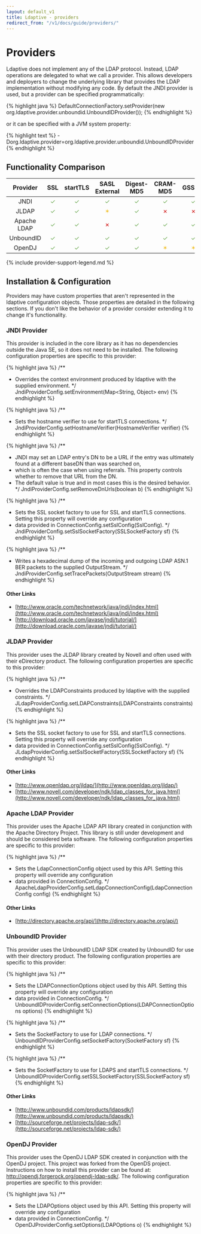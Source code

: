 ```yaml
---
layout: default_v1
title: Ldaptive - providers
redirect_from: "/v1/docs/guide/providers/"
---
```


# Providers

Ldaptive does not implement any of the LDAP protocol. Instead, LDAP operations are delegated to what we call a provider. This allows developers and deployers to change the underlying library that provides the LDAP implementation without modifying any code. By default the JNDI provider is used, but a provider can be specified programmatically:

{% highlight java %}
DefaultConnectionFactory.setProvider(new org.ldaptive.provider.unboundid.UnboundIDProvider());
{% endhighlight %}

or it can be specified with a JVM system property:

{% highlight text %}
-Dorg.ldaptive.provider=org.ldaptive.provider.unboundid.UnboundIDProvider
{% endhighlight %}

## Functionality Comparison

| Provider | SSL | startTLS | SASL External | Digest-MD5 | CRAM-MD5 | GSSAPI | Follow Referrals
|:-:|:-:|:-:|:-:|:-:|:-:|:-:|:-:|
| JNDI | <font color="#6aa84f">✓</font> | <font color="#6aa84f">✓</font> | <font color="#6aa84f">✓</font> | <font color="#6aa84f">✓</font> | <font color="#6aa84f">✓</font> | <font color="#6aa84f">✓</font> | <font color="#6aa84f">✓</font>
| JLDAP | <font color="#6aa84f">✓</font> | <font color="#6aa84f">✓</font> | <font color="#f1c232">✶</font> | <font color="#6aa84f">✓</font> | <font color="#cc0000">✗</font> | <font color="#cc0000">✗</font> | <font color="#6aa84f">✓</font>
| Apache LDAP | <font color="#6aa84f">✓</font> | <font color="#6aa84f">✓</font> | <font color="#cc0000">✗</font> | <font color="#6aa84f">✓</font> | <font color="#6aa84f">✓</font> | <font color="#6aa84f">✓</font> | <font color="#cc0000">✗</font>
| UnboundID | <font color="#6aa84f">✓</font> | <font color="#6aa84f">✓</font> | <font color="#6aa84f">✓</font> | <font color="#6aa84f">✓</font> | <font color="#6aa84f">✓</font> | <font color="#6aa84f">✓</font> | <font color="#6aa84f">✓</font>
| OpenDJ | <font color="#6aa84f">✓</font> | <font color="#6aa84f">✓</font> | <font color="#6aa84f">✓</font> | <font color="#6aa84f">✓</font> | <font color="#f1c232">✶</font> | <font color="#f1c232">✶</font> | <font color="#cc0000">✗</font>

{% include provider-support-legend.md %}

## Installation & Configuration

Providers may have custom properties that aren't represented in the ldaptive configuration objects. Those properties are detailed in the following sections. If you don't like the behavior of a provider consider extending it to change it's functionality.

### JNDI Provider

This provider is included in the core library as it has no dependencies outside the Java SE, so it does not need to be installed. The following configuration properties are specific to this provider:

{% highlight java %}
/**
 * Overrides the context environment produced by ldaptive with the supplied environment.
 */
JndiProviderConfig.setEnvironment(Map<String, Object> env)
{% endhighlight %}

{% highlight java %}
/**
 * Sets the hostname verifier to use for startTLS connections.
 */
JndiProviderConfig.setHostnameVerifier(HostnameVerifier verifier)
{% endhighlight %}

{% highlight java %}
/**
 * JNDI may set an LDAP entry's DN to be a URL if the entry was ultimately found at a different baseDN than was searched on,
 * which is often the case when using referrals. This property controls whether to remove that URL from the DN.
 * The default value is true and in most cases this is the desired behavior.
 */
JndiProviderConfig.setRemoveDnUrls(boolean b)
{% endhighlight %}

{% highlight java %}
/**
 * Sets the SSL socket factory to use for SSL and startTLS connections. Setting this property will override any configuration
 * data provided in ConnectionConfig.setSslConfig(SslConfig).
 */
JndiProviderConfig.setSslSocketFactory(SSLSocketFactory sf)
{% endhighlight %}

{% highlight java %}
/**
 * Writes a hexadecimal dump of the incoming and outgoing LDAP ASN.1 BER packets to the supplied OutputStream.
 */
JndiProviderConfig.setTracePackets(OutputStream stream)
{% endhighlight %}

#### Other Links

- [http://www.oracle.com/technetwork/java/jndi/index.html](http://www.oracle.com/technetwork/java/jndi/index.html)
- [http://download.oracle.com/javase/jndi/tutorial/](http://download.oracle.com/javase/jndi/tutorial/)

### JLDAP Provider

This provider uses the JLDAP library created by Novell and often used with their eDirectory product. The following configuration properties are specific to this provider:

{% highlight java %}
/**
 * Overrides the LDAPConstraints produced by ldaptive with the supplied constraints.
 */
JLdapProviderConfig.setLDAPConstraints(LDAPConstraints constraints)
{% endhighlight %}

{% highlight java %}
/**
 * Sets the SSL socket factory to use for SSL and startTLS connections. Setting this property will override any configuration
 * data provided in ConnectionConfig.setSslConfig(SslConfig).
 */
JLdapProviderConfig.setSslSocketFactory(SSLSocketFactory sf)
{% endhighlight %}

#### Other Links 

- [http://www.openldap.org/jldap/](http://www.openldap.org/jldap/)
- [http://www.novell.com/developer/ndk/ldap_classes_for_java.html](http://www.novell.com/developer/ndk/ldap_classes_for_java.html)

### Apache LDAP Provider

This provider uses the Apache LDAP API library created in conjunction with the Apache Directory Project. This library is still under development and should be considered beta software. The following configuration properties are specific to this provider:

{% highlight java %}
/**
 * Sets the LdapConnectionConfig object used by this API. Setting this property will override any configuration
 * data provided in ConnectionConfig.
 */
ApacheLdapProviderConfig.setLdapConnectionConfig(LdapConnectionConfig config)
{% endhighlight %}

#### Other Links

- [http://directory.apache.org/api/](http://directory.apache.org/api/)

### UnboundID Provider

This provider uses the UnboundID LDAP SDK created by UnboundID for use with their directory product. The following configuration properties are specific to this provider:

{% highlight java %}
/**
 * Sets the LDAPConnectionOptions object used by this API. Setting this property will override any configuration
 * data provided in ConnectionConfig.
 */
UnboundIDProviderConfig.setConnectionOptions(LDAPConnectionOptions options)
{% endhighlight %}

{% highlight java %}
/**
 * Sets the SocketFactory to use for LDAP connections.
 */
UnboundIDProviderConfig.setSocketFactory(SocketFactory sf)
{% endhighlight %}

{% highlight java %}
/**
 * Sets the SocketFactory to use for LDAPS and startTLS connections.
 */
UnboundIDProviderConfig.setSSLSocketFactory(SSLSocketFactory sf)
{% endhighlight %}

#### Other Links

- [http://www.unboundid.com/products/ldapsdk/](http://www.unboundid.com/products/ldapsdk/)
- [http://sourceforge.net/projects/ldap-sdk/](http://sourceforge.net/projects/ldap-sdk/)

### OpenDJ Provider

This provider uses the OpenDJ LDAP SDK created in conjunction with the OpenDJ project. This project was forked from the OpenDS project. Instructions on how to install this provider can be found at: http://opendj.forgerock.org/opendj-ldap-sdk/. The following configuration properties are specific to this provider:

{% highlight java %}
/**
 * Sets the LDAPOptions object used by this API. Setting this property will override any configuration
 * data provided in ConnectionConfig.
 */
OpenDJProviderConfig.setOptions(LDAPOptions o)
{% endhighlight %}

